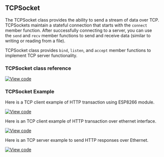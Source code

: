 ## TCPSocket

The TCPSocket class provides the ability to send a stream of data over TCP. TCPSockets maintain a stateful connection that starts with the `connect` member function. After successfully connecting to a server, you can use the `send` and `recv` member functions to send and receive data (similar to writing or reading from a file).

TCPSocket class provides `bind`, `listen`, and `accept` member functions to implement TCP server functionality.

### TCPSocket class reference

[![View code](https://www.mbed.com/embed/?type=library)](https://os.mbed.com/docs/v5.6/mbed-os-api-doxy/class_t_c_p_socket.html)


### TCPSocket Example

Here is a TCP client example of HTTP transaction using ESP8266 module.

[![View code](https://www.mbed.com/embed/?url=https://os.mbed.com/teams/mbed_example/code/TCPSocketWiFi_Example/)](https://os.mbed.com/teams/mbed_example/code/TCPSocketWiFi_Example/file/6a4e57edc2b2/main.cpp)

Here is an TCP client example of HTTP transaction over ethernet interface.

[![View code](https://www.mbed.com/embed/?url=https://os.mbed.com/teams/mbed_example/code/TCPSocket_Example/)](https://os.mbed.com/teams/mbed_example/code/TCPSocket_Example/file/6b383744246e/main.cpp)

Here is an TCP server example to send HTTP responses over Ethernet.

[![View code](https://www.mbed.com/embed/?url=https://os.mbed.com/teams/ST/code/mbed-os-tcp-server-example/)](https://os.mbed.com/teams/ST/code/mbed-os-tcp-server-example/file/e72bc303ea90/main.cpp)
